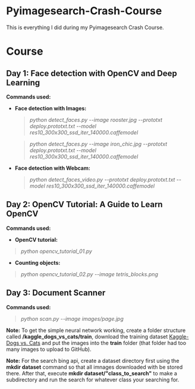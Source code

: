 # Pyimagesearch-Crash-Course

This is everything I did during my Pyimagesearch Crash Course.

# Course

## Day 1: Face detection with OpenCV and Deep Learning

**Commands used:**

* **Face detection with Images:**

    > *python detect_faces.py --image rooster.jpg --prototxt deploy.prototxt.txt --model res10_300x300_ssd_iter_140000.caffemodel*

    > *python detect_faces.py --image iron_chic.jpg --prototxt deploy.prototxt.txt --model res10_300x300_ssd_iter_140000.caffemodel*

* **Face detection with Webcam:**

    > *python detect_faces_video.py --prototxt deploy.prototxt.txt --model res10_300x300_ssd_iter_140000.caffemodel*

## Day 2: OpenCV Tutorial: A Guide to Learn OpenCV

**Commands used:**

* **OpenCV tutorial:**

> *python opencv_tutorial_01.py*

* **Counting objects:**

> *python opencv_tutorial_02.py --image tetris_blocks.png*

## Day 3: Document Scanner

**Commands used:**

> *python scan.py --image images/page.jpg*

**Note:** To get the simple neural network working, create a folder structure called **/kaggle_dogs_vs_cats/train**, download the training dataset [Kaggle-Dogs vs. Cats](https://www.kaggle.com/c/dogs-vs-cats/data) and put the images into the **train** folder (that folder had too many images to upload to GitHub).

**Note:** For the search bing api, create a dataset directory first using the **mkdir dataset** command so that all imnages downloaded with be stored there. After that, execute **mkdir dataset/"class_to_search"** to make a subdirectory and run the search for whatever class your searching for.
